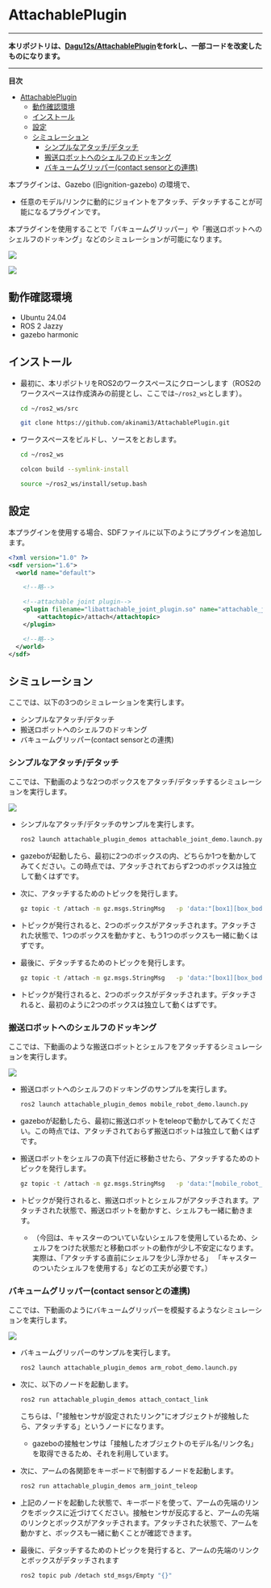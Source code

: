 # AttachablePlugin

---

**本リポジトリは、[Dagu12s/AttachablePlugin](https://github.com/Dagu12s/AttachablePlugin)をforkし、一部コードを改変したものになります。**

---

**目次**
- [AttachablePlugin](#attachableplugin)
  - [動作確認環境](#動作確認環境)
  - [インストール](#インストール)
  - [設定](#設定)
  - [シミュレーション](#シミュレーション)
    - [シンプルなアタッチ/デタッチ](#シンプルなアタッチデタッチ)
    - [搬送ロボットへのシェルフのドッキング](#搬送ロボットへのシェルフのドッキング)
    - [バキュームグリッパー(contact sensorとの連携)](#バキュームグリッパーcontact-sensorとの連携)


本プラグインは、Gazebo (旧ignition-gazebo) の環境で、

- 任意のモデル/リンクに動的にジョイントをアタッチ、デタッチすることが可能になるプラグインです。

本プラグインを使用することで「バキュームグリッパー」や「搬送ロボットへのシェルフのドッキング」などのシミュレーションが可能になります。

![](./images/attachable_joint_mobile_robot_demo.gif)

![](./images/attachable_joint_arm_demo.gif)

## 動作確認環境

- Ubuntu 24.04
- ROS 2 Jazzy
- gazebo harmonic

## インストール

- 最初に、本リポジトリをROS2のワークスペースにクローンします（ROS2のワークスペースは作成済みの前提とし、ここでは`~/ros2_ws`とします）。

    ```bash
    cd ~/ros2_ws/src
    ```

    ```bash
    git clone https://github.com/akinami3/AttachablePlugin.git
    ```

- ワークスペースをビルドし、ソースをとおします。

    ```bash
    cd ~/ros2_ws
    ```

    ```bash
    colcon build --symlink-install
    ```

    ```bash
    source ~/ros2_ws/install/setup.bash
    ```

## 設定

本プラグインを使用する場合、SDFファイルに以下のようにプラグインを追加します。

```xml
<?xml version="1.0" ?>
<sdf version="1.6">
  <world name="default">

    <!--略-->

    <!--attachable joint plugin-->
    <plugin filename="libattachable_joint_plugin.so" name="attachable_joint::AttachableJoint">
        <attachtopic>/attach</attachtopic>
    </plugin>

    <!--略-->
  </world>
</sdf>
```


## シミュレーション

ここでは、以下の3つのシミュレーションを実行します。

- シンプルなアタッチ/デタッチ
- 搬送ロボットへのシェルフのドッキング
- バキュームグリッパー(contact sensorとの連携)


### シンプルなアタッチ/デタッチ

ここでは、下動画のような2つのボックスをアタッチ/デタッチするシミュレーションを実行します。

![](./images/attachable_joint_demo.gif)

- シンプルなアタッチ/デタッチのサンプルを実行します。

    ```bash
    ros2 launch attachable_plugin_demos attachable_joint_demo.launch.py
    ```

- gazeboが起動したら、最初に2つのボックスの内、どちらか1つを動かしてみてください。この時点では、アタッチされておらず2つのボックスは独立して動くはずです。

- 次に、アタッチするためのトピックを発行します。

    ```bash
    gz topic -t /attach -m gz.msgs.StringMsg   -p 'data:"[box1][box_body][box2][box_body][attach]"' # data:"[1つ目のモデルのモデル名][1つ目のモデルに含まれるリンク名][2つ目のモデルのモデル名][2つ目のモデルに含まれるリンク名][attach or detach]"'
    ```

- トピックが発行されると、2つのボックスがアタッチされます。アタッチされた状態で、1つのボックスを動かすと、もう1つのボックスも一緒に動くはずです。

- 最後に、デタッチするためのトピックを発行します。

    ```bash
    gz topic -t /attach -m gz.msgs.StringMsg   -p 'data:"[box1][box_body][box2][box_body][detach]"' # data:"[1つ目のモデルのモデル名][1つ目のモデルに含まれるリンク名][2つ目のモデルのモデル名][2つ目のモデルに含まれるリンク名][attach or detach]"'
    ```

- トピックが発行されると、2つのボックスがデタッチされます。デタッチされると、最初のように2つのボックスは独立して動くはずです。


### 搬送ロボットへのシェルフのドッキング

ここでは、下動画のような搬送ロボットとシェルフをアタッチするシミュレーションを実行します。

![](./images/attachable_joint_mobile_robot_demo.gif)


- 搬送ロボットへのシェルフのドッキングのサンプルを実行します。

    ```bash
    ros2 launch attachable_plugin_demos mobile_robot_demo.launch.py
    ```

- gazeboが起動したら、最初に搬送ロボットをteleopで動かしてみてください。この時点では、アタッチされておらず搬送ロボットは独立して動くはずです。

- 搬送ロボットをシェルフの真下付近に移動させたら、アタッチするためのトピックを発行します。

    ```bash
    gz topic -t /attach -m gz.msgs.StringMsg   -p 'data:"[mobile_robot_model][base_link][shelf][poll1][attach]"'
    ```

- トピックが発行されると、搬送ロボットとシェルフがアタッチされます。アタッチされた状態で、搬送ロボットを動かすと、シェルフも一緒に動きます。
    - （今回は、キャスターのついていないシェルフを使用しているため、シェルフをつけた状態だと移動ロボットの動作が少し不安定になります。実際は、「アタッチする直前にシェルフを少し浮かせる」 「キャスターのついたシェルフを使用する」などの工夫が必要です。）

### バキュームグリッパー(contact sensorとの連携)

ここでは、下動画のようにバキュームグリッパーを模擬するようなシミュレーションを実行します。

![](./images/attachable_joint_arm_demo.gif)


- バキュームグリッパーのサンプルを実行します。

    ```bash
    ros2 launch attachable_plugin_demos arm_robot_demo.launch.py
    ```

- 次に、以下のノードを起動します。

    ```bash
    ros2 run attachable_plugin_demos attach_contact_link 
    ```
    こちらは、「"接触センサが設定されたリンク"にオブジェクトが接触したら、アタッチする」というノードになります。
    - gazeboの接触センサは「接触したオブジェクトのモデル名/リンク名」を取得できるため、それを利用しています。

- 次に、アームの各関節をキーボードで制御するノードを起動します。

    ```bash
    ros2 run attachable_plugin_demos arm_joint_teleop
    ```

- 上記のノードを起動した状態で、キーボードを使って、アームの先端のリンクをボックスに近づけてください。接触センサが反応すると、アームの先端のリンクとボックスがアタッチされます。アタッチされた状態で、アームを動かすと、ボックスも一緒に動くことが確認できます。

- 最後に、デタッチするためのトピックを発行すると、アームの先端のリンクとボックスがデタッチされます

    ```bash
    ros2 topic pub /detach std_msgs/Empty "{}"
    ```
